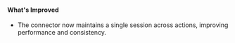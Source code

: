 #### What's Improved
 - The connector now maintains a single session across actions, improving performance and consistency.

